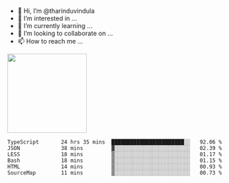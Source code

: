 - 👋 Hi, I’m @tharinduvindula
- 👀 I’m interested in ...
- 🌱 I’m currently learning ...
- 💞️ I’m looking to collaborate on ...
- 📫 How to reach me ...

<!---
tharinduvindula/tharinduvindula is a ✨ special ✨ repository because its `README.md` (this file) appears on your GitHub profile.
You can click the Preview link to take a look at your changes.
--->

<img height="180em" src="https://github-readme-stats.vercel.app/api?username=tharinduvindula&show_icons=true&hide_border=false&&count_private=true&include_all_commits=true" />


<!--START_SECTION:waka-->

```text
TypeScript       24 hrs 35 mins  ███████████████████████░░   92.06 %
JSON             38 mins         ▓░░░░░░░░░░░░░░░░░░░░░░░░   02.39 %
LESS             18 mins         ▒░░░░░░░░░░░░░░░░░░░░░░░░   01.17 %
Bash             18 mins         ▒░░░░░░░░░░░░░░░░░░░░░░░░   01.15 %
HTML             14 mins         ▒░░░░░░░░░░░░░░░░░░░░░░░░   00.93 %
SourceMap        11 mins         ▒░░░░░░░░░░░░░░░░░░░░░░░░   00.73 %
```

<!--END_SECTION:waka-->
